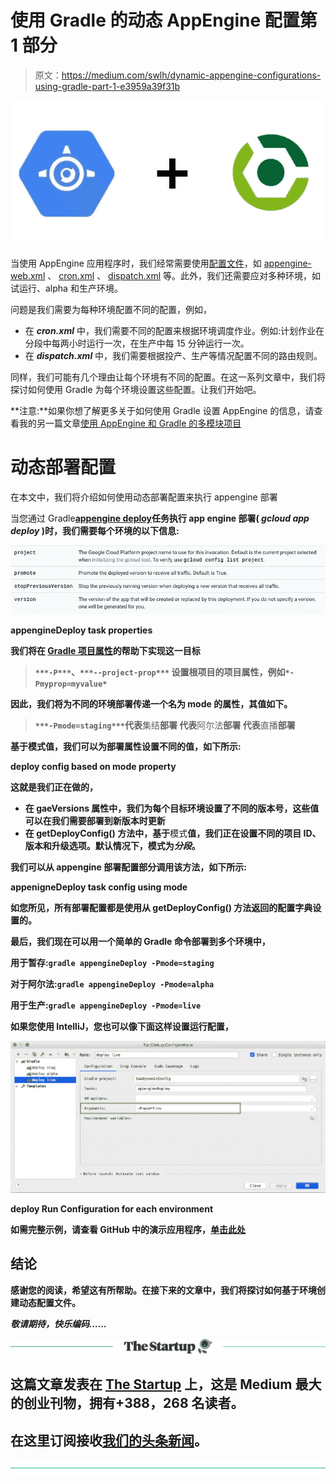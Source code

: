 # 使用 Gradle 的动态 AppEngine 配置第 1 部分

> 原文：<https://medium.com/swlh/dynamic-appengine-configurations-using-gradle-part-1-e3959a39f31b>

![](img/35bbcd602ee3af9fef85951eb7a59ee9.png)

当使用 AppEngine 应用程序时，我们经常需要使用[配置文件](https://cloud.google.com/appengine/docs/standard/java/configuration-files)，如 [appengine-web.xml](https://cloud.google.com/appengine/docs/standard/java/config/appref) 、 [cron.xml](https://cloud.google.com/appengine/docs/standard/java/config/cronref) 、 [dispatch.xml](https://cloud.google.com/appengine/docs/standard/java/reference/dispatch-xml) 等。此外，我们还需要应对多种环境，如试运行、alpha 和生产环境。

问题是我们需要为每种环境配置不同的配置，例如，

*   在 ***cron.xml*** 中，我们需要不同的配置来根据环境调度作业。例如:计划作业在分段中每两小时运行一次，在生产中每 15 分钟运行一次。
*   在 ***dispatch.xml*** 中，我们需要根据投产、生产等情况配置不同的路由规则。

同样，我们可能有几个理由让每个环境有不同的配置。在这一系列文章中，我们将探讨如何使用 Gradle 为每个环境设置这些配置。让我们开始吧。

**注意:**如果你想了解更多关于如何使用 Gradle 设置 AppEngine 的信息，请查看我的另一篇文章[使用 AppEngine 和 Gradle 的多模块项目](/@rameshlingappa/multi-module-projects-with-google-appengine-and-intellij-b3b2bc271bb1)

# 动态部署配置

在本文中，我们将介绍如何使用动态部署配置来执行 appengine 部署

当您通过 Gradle[**appengine deploy**](https://cloud.google.com/appengine/docs/flexible/java/gradle-reference#appenginedeploy)**任务执行 app engine 部署( *gcloud app deploy* )时，我们需要每个环境的以下信息:**

**![](img/e3203ad5acb2e6827249335cd5b34834.png)**

**appengineDeploy task properties**

**我们将在 [Gradle 项目属性](https://docs.gradle.org/current/userguide/command_line_interface.html#environment_options)的帮助下实现这一目标**

> **`***-P***`、`***--project-prop***` 设置根项目的项目属性，例如`*-Pmyprop=myvalue*`**

**因此，我们将为不同的环境部署传递一个名为 **mode** 的属性，其值如下。**

> **`***-Pmode=staging***`代表**集结**部署
> 代表**阿尔法**部署
> 代表**直播**部署**

**基于模式值，我们可以为部署属性设置不同的值，如下所示:**

**deploy config based on mode property**

**这就是我们正在做的，**

*   **在 **gaeVersions** 属性中，我们为每个目标环境设置了不同的版本号，这些值可以在我们需要部署到新版本时更新**
*   **在 **getDeployConfig()** 方法中，基于**模式**值，我们正在设置不同的项目 ID、版本和升级选项。默认情况下，模式为*分段*。**

**我们可以从 appengine 部署配置部分调用该方法，如下所示:**

**appenigneDeploy task config using mode**

**如您所见，所有部署配置都是使用从 **getDeployConfig()** 方法返回的配置字典设置的。**

**最后，我们现在可以用一个简单的 Gradle 命令部署到多个环境中，**

**用于暂存:`gradle appengineDeploy -Pmode=staging`**

**对于阿尔法:`gradle appengineDeploy -Pmode=alpha`**

**用于生产:`gradle appengineDeploy -Pmode=live`**

**如果您使用 IntelliJ，您也可以像下面这样设置运行配置，**

**![](img/c8a857993a2ecc9c0e81903eb620f2db.png)**

**deploy Run Configuration for each environment**

**如需完整示例，请查看 GitHub 中的演示应用程序，[单击此处](https://github.com/ramesh-dev/gae-dynamic-config-demo)**

## **结论**

**感谢您的阅读，希望这有所帮助。在接下来的文章中，我们将探讨如何基于环境创建动态配置文件。**

*****敬请期待，快乐编码……*****

**[![](img/308a8d84fb9b2fab43d66c117fcc4bb4.png)](https://medium.com/swlh)**

## **这篇文章发表在 [The Startup](https://medium.com/swlh) 上，这是 Medium 最大的创业刊物，拥有+388，268 名读者。**

## **在这里订阅接收[我们的头条新闻](http://growthsupply.com/the-startup-newsletter/)。**

**[![](img/b0164736ea17a63403e660de5dedf91a.png)](https://medium.com/swlh)**